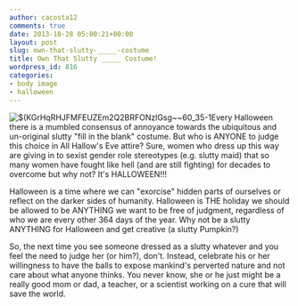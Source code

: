 ```yaml
---
author: cacosta12
comments: true
date: 2013-10-28 05:00:21+00:00
layout: post
slug: own-that-slutty-_____-costume
title: Own That Slutty _____ Costume!
wordpress_id: 816
categories:
- body image
- halloween
---
```


![$(KGrHqRHJFMFEUZEm2Q2BRFONzlGsg~~60_35-1](http://corinaoffthemat.com/wp-content/uploads/2013/10/KGrHqRHJFMFEUZEm2Q2BRFONzlGsg60_35-1.jpg)Every Halloween there is a mumbled consensus of annoyance towards the ubiquitous and un-original slutty "fill in the blank" costume. But who is ANYONE to judge this choice in All Hallow's Eve attire? Sure, women who dress up this way are giving in to sexist gender role stereotypes (e.g. slutty maid) that so many women have fought like hell (and are still fighting) for decades to overcome but why not? It's HALLOWEEN!!!

Halloween is a time where we can "exorcise" hidden parts of ourselves or reflect on the darker sides of humanity. Halloween is THE holiday we should be allowed to be ANYTHING we want to be free of judgment, regardless of who we are every other 364 days of the year. Why not be a slutty ANYTHING for Halloween and get creative (a slutty Pumpkin?)

So, the next time you see someone dressed as a slutty whatever and you feel the need to judge her (or him?), don't. Instead, celebrate his or her willingness to have the balls to expose mankind's perverted nature and not care about what anyone thinks. You never know, she or he just might be a really good mom or dad, a teacher, or a scientist working on a cure that will save the world.
